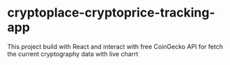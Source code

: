 # cryptoplace-cryptoprice-tracking-app
This project build with React and interact with free CoinGecko API for fetch the current cryptography data with live charrt 
